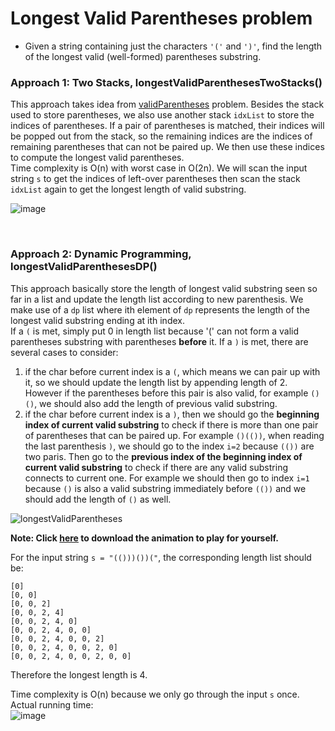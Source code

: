 # Longest Valid Parentheses problem
* Given a string containing just the characters `'('` and `')'`, find the length of the longest valid (well-formed) parentheses substring.

### Approach 1: Two Stacks, longestValidParenthesesTwoStacks()
This approach takes idea from [validParentheses](https://github.com/artisan1218/LeetCode-Solution/tree/main/validParentheses) problem. Besides the stack used to store parentheses, we also use another stack `idxList` to store the indices of parentheses. If a pair of parentheses is matched, their indices will be popped out from the stack, so the remaining indices are the indices of remaining parentheses that can not be paired up. We then use these indices to compute the longest valid parentheses.\
Time complexity is O(n) with worst case in O(2n). We will scan the input string `s` to get the indices of left-over parentheses then scan the stack `idxList` again to get the longest length of valid substring.

![image](https://user-images.githubusercontent.com/25105806/121797662-8df4c280-cbd6-11eb-89e5-607990c17f08.png)


<br />

### Approach 2: Dynamic Programming, longestValidParenthesesDP()
This approach basically store the length of longest valid substring seen so far in a list and update the length list according to new parenthesis. We make use of a `dp` list where ith element of `dp` represents the length of the longest valid substring ending at ith index.\
If a `(` is met, simply put 0 in length list because '(' can not form a valid parentheses substring with parentheses **before** it. If a `)` is met, there are several cases to consider:
1. if the char before current index is a `(`, which means we can pair up with it, so we should update the length list by appending length of 2. However if the parentheses before this pair is also valid, for example `()()`, we should also add the length of previous valid substring.
2. if the char before current index is a `)`, then we should go the **beginning index of current valid substring** to check if there is more than one pair of parentheses that can be paired up. For example `()(())`, when reading the last parenthesis `)`, we should go to the index `i=2` because `(())` are two paris. Then go to the **previous index of the beginning index of current valid substring** to check if there are any valid substring connects to current one. For example we should then go to index `i=1` because `()` is also a valid substring immediately before `(())` and we should add the length of `()` as well.

![longestValidParentheses](https://user-images.githubusercontent.com/25105806/121798945-2478b200-cbde-11eb-99fa-d3889b1ec610.gif)

**Note: Click [here](https://github.com/artisan1218/LeetCode-Solution/tree/main/longestValidParentheses) to download the animation to play for yourself.**

For the input string `s = "(()))())("`, the corresponding length list should be:
```
[0]
[0, 0]
[0, 0, 2]
[0, 0, 2, 4]
[0, 0, 2, 4, 0]
[0, 0, 2, 4, 0, 0]
[0, 0, 2, 4, 0, 0, 2]
[0, 0, 2, 4, 0, 0, 2, 0]
[0, 0, 2, 4, 0, 0, 2, 0, 0]
```
Therefore the longest length is 4.

Time complexity is O(n) because we only go through the input `s` once.\
Actual running time:\
![image](https://user-images.githubusercontent.com/25105806/121798130-62bfa280-cbd9-11eb-971b-fe46ef738fb1.png)


